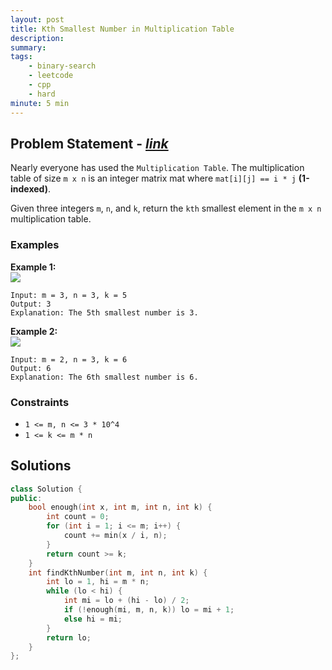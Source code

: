 ```yaml
---
layout: post
title: Kth Smallest Number in Multiplication Table
description: 
summary:
tags:
    - binary-search
    - leetcode
    - cpp
    - hard
minute: 5 min
---
```


## Problem Statement - [*link*](https://leetcode.com/problems/kth-smallest-number-in-multiplication-table)  

Nearly everyone has used the `Multiplication Table`. The multiplication table of size `m x n` is an integer matrix mat where `mat[i][j] == i * j` **(1-indexed)**.

Given three integers `m`, `n`, and `k`, return the `kth` smallest element in the `m x n` multiplication table.

### Examples

**Example 1:**   
<img src="https://assets.leetcode.com/uploads/2021/05/02/multtable1-grid.jpg"> 
```
Input: m = 3, n = 3, k = 5
Output: 3
Explanation: The 5th smallest number is 3.
```

**Example 2:**    
<img src="https://assets.leetcode.com/uploads/2021/05/02/multtable2-grid.jpg">
```
Input: m = 2, n = 3, k = 6
Output: 6
Explanation: The 6th smallest number is 6.
```

### Constraints
+ `1 <= m, n <= 3 * 10^4`
+ `1 <= k <= m * n`

## Solutions

```cpp
class Solution {
public:
    bool enough(int x, int m, int n, int k) {
        int count = 0;
        for (int i = 1; i <= m; i++) {
            count += min(x / i, n);
        }
        return count >= k;
    }
    int findKthNumber(int m, int n, int k) {
        int lo = 1, hi = m * n;
        while (lo < hi) {
            int mi = lo + (hi - lo) / 2;
            if (!enough(mi, m, n, k)) lo = mi + 1;
            else hi = mi;
        }
        return lo;   
    }
};
```

